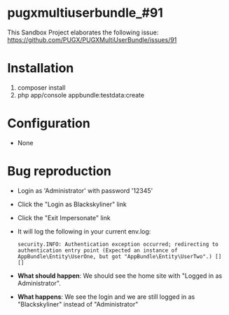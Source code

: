 pugxmultiuserbundle_#91
=======================

This Sandbox Project elaborates the following issue: https://github.com/PUGX/PUGXMultiUserBundle/issues/91

# Installation

1. composer install
2. php app/console appbundle:testdata:create

# Configuration

- None

# Bug reproduction

- Login as 'Administrator' with password '12345'
- Click the "Login as Blackskyliner" link
- Click the "Exit Impersonate" link

- It will log the following in your current env.log:
   ```
   security.INFO: Authentication exception occurred; redirecting to authentication entry point (Expected an instance of AppBundle\Entity\UserOne, but got "AppBundle\Entity\UserTwo".) [] []
   ```

- **What should happen**: We should see the home site with "Logged in as Administrator".
- **What happens**: We see the login and we are still logged in as "Blackskyliner" instead of "Administrator"
